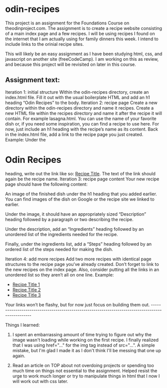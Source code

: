 # odin-recipes

This project is an assignment for the Foundations Course on theodinproject.com.  The assignment is to create a recipe website consisting of a main index page and a few recipes.  I will be using recipes I found on the internet that I am actually using for family dinners this week. I intend to include links to the orinial recipe sites.

This will likely be an easy assignment as I have been studying html, css, and javascript on another site (freeCodeCamp).  I am working on this as review, and because this project will be revisited on later in this course.

Assignment text:
---------------------------------------------------------------------------------------------
Iteration 1: initial structure
Within the odin-recipes directory, create an index.html file.
Fill it out with the usual boilerplate HTML and add an h1 heading “Odin Recipes” to the body.
Iteration 2: recipe page
Create a new directory within the odin-recipes directory and name it recipes.
Create a new HTML file within the recipes directory and name it after the recipe it will contain. For example lasagna.html. You can use the name of your favorite dish or, if you need some inspiration, you can find a recipe to use here.
For now, just include an h1 heading with the recipe’s name as its content.
Back in the index.html file, add a link to the recipe page you just created. Example: Under the <h1>Odin Recipes</h1> heading, write out the link like so: <a href="recipes/recipename.html">Recipe Title</a>. The text of the link should again be the recipe name.
Iteration 3: recipe page content
Your new recipe page should have the following content:

An image of the finished dish under the h1 heading that you added earlier. You can find images of the dish on Google or the recipe site we linked to earlier.

Under the image, it should have an appropriately sized “Description” heading followed by a paragraph or two describing the recipe.

Under the description, add an “Ingredients” heading followed by an unordered list of the ingredients needed for the recipe.

Finally, under the ingredients list, add a “Steps” heading followed by an ordered list of the steps needed for making the dish.

Iteration 4: add more recipes
Add two more recipes with identical page structures to the recipe page you’ve already created.
Don’t forget to link to the new recipes on the index page. Also, consider putting all the links in an unordered list so they aren’t all on one line.
Example:

 <ul>
    <li><a href="recipes/yourrecipe.html">Recipe Title 1</a></li>
    <li><a href="recipes/yourrecipe.html">Recipe Title 2</a></li>
    <li><a href="recipes/yourrecipe.html">Recipe Title 3</a></li>
  </ul>
Your links won’t be flashy, but for now just focus on building them out.
------------------------------------------------------------------------------------------------

Things I learned:

1. I spent an embarrassing amount of time trying to figure out why the image wasn't loading while working on the first recipe.  I finally realized that I was using href="..." for the img tag instead of src="...".  A simple mistake, but I'm glad I made it as I don't think I'll be messing that one up again.

2. Read an article on TOP about not overdoing projects or spending too much time on things not essential to the assignment.  Helped resist the urge to work much longer or try to manipulate things in html that I now I will work out with css later.